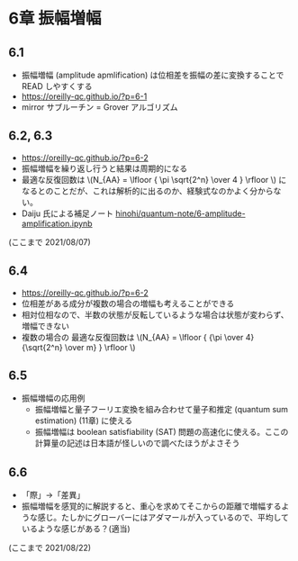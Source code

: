 # 6章 振幅増幅

## 6.1

- 振幅増幅 (amplitude apmlification) は位相差を振幅の差に変換することで READ しやすくする
- <https://oreilly-qc.github.io/?p=6-1>
- mirror サブルーチン = Grover アルゴリズム

## 6.2, 6.3

- <https://oreilly-qc.github.io/?p=6-2>
- 振幅増幅を繰り返し行うと結果は周期的になる
- 最適な反復回数は \\(N_{AA} = \lfloor { \pi \sqrt{2^n} \over 4 } \rfloor \\) になるとのことだが、これは解析的に出るのか、経験式なのかよく分からない。
- Daiju 氏による補足ノート [hinohi/quantum-note/6-amplitude-amplification.ipynb](https://nbviewer.jupyter.org/github/hinohi/quantum-note/blob/main/6-amplitude-amplification.ipynb)

(ここまで 2021/08/07)

## 6.4

- <https://oreilly-qc.github.io/?p=6-2>
- 位相差がある成分が複数の場合の増幅も考えることができる
- 相対位相なので、半数の状態が反転しているような場合は状態が変わらず、増幅できない
- 複数の場合の 最適な反復回数は \\(N_{AA} = \lfloor { {\pi \over 4} {\sqrt{2^n} \over m} } \rfloor \\)

## 6.5

- 振幅増幅の応用例
  - 振幅増幅と量子フーリエ変換を組み合わせて量子和推定 (quantum sum estimation) (11章) に使える
  - 振幅増幅は boolean satisfiability (SAT) 問題の高速化に使える。ここの計算量の記述は日本語が怪しいので調べたほうがよさそう

## 6.6

- 「際」→「差異」
- 振幅増幅を感覚的に解説すると、重心を求めてそこからの距離で増幅するような感じ。たしかにグローバーにはアダマールが入っているので、平均しているような感じがある？(適当)

(ここまで 2021/08/22)
